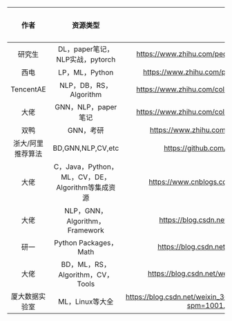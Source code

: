 |作者|资源类型|网址|来源|状态|重要度|
|:-:|:-:|:-:|:-:|:-:|:-:|
|研究生|DL，paper笔记，NLP实战，pytorch|https://www.zhihu.com/people/kang-chen-77-75/columns|知乎专栏|21.6|-|
|西电|LP，ML，Python|https://www.zhihu.com/people/bu-lai-xiao-ke/columns|-|21-12|-|
|TencentAE|NLP，DB，RS，Algorithm|https://www.zhihu.com/column/c_1223278210353721344|-|21.12|-|
|大佬|GNN，NLP，paper笔记|https://www.zhihu.com/column/c_1233361107601080320|-|22.3|-|
|双鸭|GNN，考研|https://www.zhihu.com/people/nimitz-42-89/posts|-|21.10|GM|
|浙大/阿里推荐算法|BD,GNN,NLP,CV,etc|https://github.com/shenweichen/AlgoNotes|GitHub-公众号|22.3.14|-|
|大佬|C，Java，Python，ML，CV，DE，Algorithm等集成资源|https://www.cnblogs.com/ssyfj/default.html?page=1|Blog|22.1|GM|
|大佬|NLP，GNN，Algorithm，Framework|https://blog.csdn.net/u012526436?type=blog|CSDN|22.1||
|研一|Python Packages，Math|https://blog.csdn.net/qq_34430163?type=blog|-|20.9|-|
|大佬|BD，ML，RS，Algorithm，CV，Tools|https://blog.csdn.net/weixin_31866177?type=collect|-|22.2|GM|
|厦大数据实验室|ML，Linux等大全|https://blog.csdn.net/weixin_36474809/article/details/88884137?spm=1001.2014.3001.5502|-|22.1|GM||




